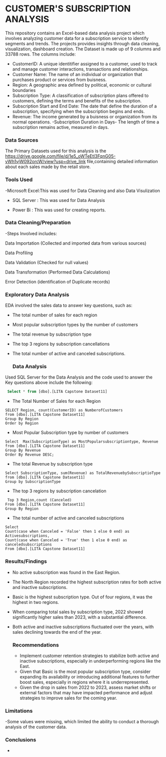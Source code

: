 # CUSTOMER'S SUBSCRIPTION ANALYSIS
This repository contains an Excel-based data analysis project which involves analyzing customer data for a subscription service to identify segments and trends. The projects provides insights through data cleaning, visualization, dashboard creation. The Dataset is made up of 9 columns and 33788 rows. The columns include:

- CustomerID: A unique identitifier assigned to a customer, used to track and manage customer interactions, transactions and relationships.
- Customer Name: The name of an individual or organization that purchases product or services from buisness.
- Region: A geographic area defined by political, economic or cultural boundaries
- Subscription Type: A classification of subscription plans offered to customers, defining the terms and benefits of the subscription.
- Subscription Start and End Date: The date that define the duration of a subscription, specifying when the subscription begins and ends.
- Revenue: The income generated by a buisness or organization from its normal operations.
-Subscription Duration in Days- The length of time a subscription remains active, measured in days.

### Data Sources

The Primary Datasets used for this analysis is the https://drive.google.com/file/d/1e5_oWTeEtl3FqnG05-vWh1vjW092orcW/view?usp=drive_link file,containing detailed information about each sales made by the retail store.

### Tools Used

-Microsoft Excel:This was used for Data Cleaning and also Data Visulization

- SQL Server : This was used for Data Analysis
  
- Power Bi : This was used for creating reports. 

### Data Cleaning/Preparation

-Steps Involved includes:

Data Importation (Collected and imported data from various sources)

Data Profiling

Data Validation (Checked for null values)

Data Transformation (Performed Data Calculations)

Error Detection (identification of Duplicate records)

### Exploratory Data Analysis

EDA involved the sales data to answer key questions, such as:

- The total number of sales for each region
- Most popular subscription types by the number of customers
- The total revenue by subscription type
- The top 3 regions by subscription cancellations
- The total number of active and canceled subscriptions.

  ### Data Analysis

Used SQL Server for the Data Analysis and the code used to answer the Key questions above include the following:

```Sql
 Select * from [dbo].[LITA Capstone Dataset11]
```
- The Total Number of Sales for each Region
```
SELECT Region, count(CustomerID) as NumberofCustomers
from [dbo].[LITA Capstone Dataset11]
Group By Region
Order by Region
```

- Most Popular Subscription type by number of customers
```
Select  Max(SubscriptionType) as MostPopularsubscriptiontype, Revenue
from [dbo].[LITA Capstone Dataset11]
Group By Revenue
Order By Revenue DESC;
```

- The total Revenue by subscription type
```
Select SubscriptionType, sum(Revenue) as TotalRevenuebySubscriptioType
from [dbo].[LITA Capstone Dataset11]
Group by SubscriptionType
```

- The top 3 regions by subscription cancelation
```
 Top 3 Region,count (Canceled)
From [dbo].[LITA Capstone Dataset11]
Group By Region
```

- The total number of active and canceled subscriptions
```
Select 
Count(case when Canceled = 'False' then 1 else 0 end) as Activesubscriptions,
Count(case when Canceled = 'True' then 1 else 0 end) as canceledsubscriptions
From [dbo].[LITA Capstone Dataset11]
```

### Results/Findings
- No active subscription was found in the East Region.
- The North Region recorded the highest subscription rates for both active and inactive subscriptions.
- Basic is the highest subscription type. Out of four regions, it was the highest in two regions.
- When comparing total sales by subscription type, 2022 showed significantly higher sales than 2023, with a substantial difference.
- Both active and inactive subscriptions fluctuated over the years, with sales declining towards the end of the year.

  ### Recommendations
  - Implement customer retention strategies to stabilize both active and inactive subscriptions, especially in underperforming regions like the East.
  - Given that Basic is the most popular subscription type, consider expanding its availability or introducing additional features to further boost sales, especially in regions where it 
    is underrepresented.
  - Given the drop in sales from 2022 to 2023, assess market shifts or external factors that may have impacted performance and adjust strategies to improve sales for the coming year.
 
### Limitations
-Some values were missing, which limited the ability to conduct a thorough analysis of the customer data.

### Conclusions
- 























